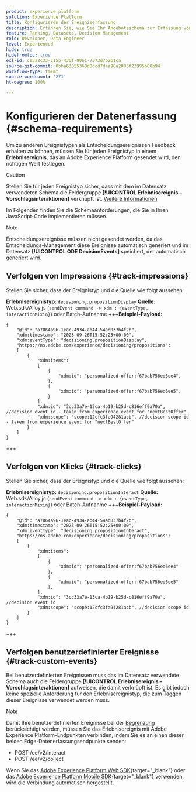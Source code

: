 ```yaml
---
product: experience platform
solution: Experience Platform
title: Konfigurieren der Ereigniserfassung
description: Erfahren Sie, wie Sie Ihr Angebotsschema zur Erfassung von Ereignissen konfigurieren
feature: Ranking, Datasets, Decision Management
role: Developer, Data Engineer
level: Experienced
hide: true
hidefromtoc: true
exl-id: ce3a2c33-c15b-436f-90b1-7373d7b2b1ca
source-git-commit: 0bba63855360d0dcd7daa98a2083f23995b88b94
workflow-type: tm+mt
source-wordcount: '271'
ht-degree: 100%

---
```


# Konfigurieren der Datenerfassung {#schema-requirements}

Um zu anderen Ereignistypen als Entscheidungsereignissen Feedback erhalten zu können, müssen Sie für jeden Ereignistyp in einem **Erlebnisereignis**, das an Adobe Experience Platform gesendet wird, den richtigen Wert festlegen.

>[!CAUTION]
>
>Stellen Sie für jeden Ereignistyp sicher, dass mit dem im Datensatz verwendeten Schema die Feldergruppe **[!UICONTROL Erlebnisereignis – Vorschlagsinteraktionen]** verknüpft ist. [Weitere Informationen](create-dataset.md)

Im Folgenden finden Sie die Schemaanforderungen, die Sie in Ihren JavaScript-Code implementieren müssen.

>[!NOTE]
>
>Entscheidungsereignisse müssen nicht gesendet werden, da das Entscheidungs-Management diese Ereignisse automatisch generiert und im Datensatz **[!UICONTROL ODE DecisionEvents]**<!--to check--> speichert, der automatisch generiert wird.

## Verfolgen von Impressions {#track-impressions}

Stellen Sie sicher, dass der Ereignistyp und die Quelle wie folgt aussehen:

**Erlebnisereignistyp:** `decisioning.propositionDisplay`
**Quelle:** Web.sdk/Alloy.js (`sendEvent command -> xdm : {eventType, interactionMixin}`) oder Batch-Aufnahme
+++**Beispiel-Payload:**

```
{
    "@id": "a7864a96-1eac-4934-ab44-54ad037b4f2b",
    "xdm:timestamp": "2023-09-26T15:52:25+00:00",
    "xdm:eventType": "decisioning.propositionDisplay",
    "https://ns.adobe.com/experience/decisioning/propositions":
    [
        {
            "xdm:items":
            [
                {
                    "xdm:id": "personalized-offer:f67bab756ed6ee4",
                },
                {
                    "xdm:id": "personalized-offer:f67bab756ed6ee5",
                }
            ],
            "xdm:id": "3cc33a7e-13ca-4b19-b25d-c816eff9a70a", //decision event id - taken from experience event for "nextBestOffer"
            "xdm:scope": "scope:12cfc3fa94281acb", //decision scope id - taken from experience event for "nextBestOffer"
        }
    ]
}
```

+++

## Verfolgen von Klicks {#track-clicks}

Stellen Sie sicher, dass der Ereignistyp und die Quelle wie folgt aussehen:

**Erlebnisereignistyp:** `decisioning.propositionInteract`
**Quelle:** Web.sdk/Alloy.js (`sendEvent command -> xdm : {eventType, interactionMixin}`) oder Batch-Aufnahme
+++**Beispiel-Payload:**

```
{
    "@id": "a7864a96-1eac-4934-ab44-54ad037b4f2b",
    "xdm:timestamp": "2023-09-26T15:52:25+00:00",
    "xdm:eventType": "decisioning.propositionInteract",
    "https://ns.adobe.com/experience/decisioning/propositions":
    [
        {
            "xdm:items":
            [
                {
                    "xdm:id": "personalized-offer:f67bab756ed6ee4"
                },
                {
                    "xdm:id": "personalized-offer:f67bab756ed6ee5"
                },
            ],
            "xdm:id": "3cc33a7e-13ca-4b19-b25d-c816eff9a70a", //decision event id
            "xdm:scope": "scope:12cfc3fa94281acb", //decision scope id
        }
    ]
}
```

+++

## Verfolgen benutzerdefinierter Ereignisse {#track-custom-events}

Bei benutzerdefinierten Ereignissen muss das im Datensatz verwendete Schema auch die Feldergruppe **[!UICONTROL Erlebnisereignis – Vorschlagsinteraktionen]** aufweisen, die damit verknüpft ist. Es gibt jedoch keine spezielle Anforderung für den Erlebnisereignistyp, die zum Taggen dieser Ereignisse verwendet werden muss.

>[!NOTE]
>
>Damit Ihre benutzerdefinierten Ereignisse bei der [Begrenzung](../items.md#capping) berücksichtigt werden, müssen Sie das Erlebnisereignis mit Adobe Experience Platform-Endpunkten verbinden, indem Sie es an einen dieser beiden Edge-Datenerfassungsendpunkte senden:
>
>* POST /ee/v2/interact
>* POST /ee/v2/collect
>
>Wenn Sie das [Adobe Experience Platform Web SDK](https://experienceleague.adobe.com/docs/experience-platform/edge/home.html?lang=de){target="_blank"} oder das [Adobe Experience Platform Mobile SDK](https://experienceleague.adobe.com/docs/platform-learn/data-collection/mobile-sdk/overview.html?lang=de){target="_blank"} verwenden, wird die Verbindung automatisch hergestellt.
